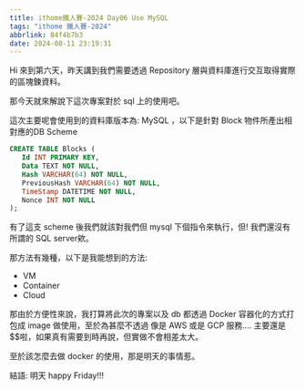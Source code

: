 ```yaml
---
title: ithome鐵人賽-2024 Day06 Use MySQL
tags: "ithome 鐵人賽-2024"
abbrlink: 84f4b7b3
date: 2024-08-11 23:19:31
---
```

Hi 來到第六天，昨天講到我們需要透過 Repository 層與資料庫進行交互取得實際的區塊鍊資料。

那今天就來解說下這次專案對於 sql 上的使用吧。

這次主要呢會使用到的資料庫版本為: MySQL ，以下是針對 Block 物件所產出相對應的DB Scheme

```sql
CREATE TABLE Blocks (
   Id INT PRIMARY KEY,
   Data TEXT NOT NULL,
   Hash VARCHAR(64) NOT NULL,
   PreviousHash VARCHAR(64) NOT NULL,
   TimeStamp DATETIME NOT NULL,
   Nonce INT NOT NULL
);
```

有了這支 scheme 後我們就該對我們但 mysql 下個指令來執行，但! 我們還沒有所謂的 SQL server欸。

那方法有幾種，以下是我能想到的方法:

- VM
- Container
- Cloud

那由於方便性來說，我打算將此次的專案以及 db 都透過 Docker 容器化的方式打包成 image 做使用，至於為甚麼不透過 像是 AWS 或是 GCP 服務.... 主要還是$$啦，如果真有需要到時再說，但實做不會相差太大。

至於該怎麼去做 docker 的使用，那是明天的事情惹。

結語:  明天 happy Friday!!!
